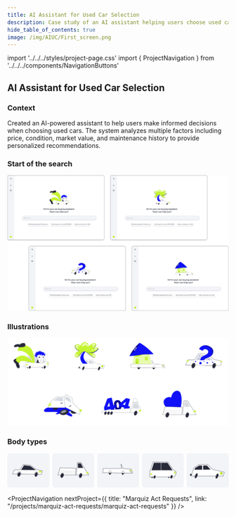 ```yaml
---
title: AI Assistant for Used Car Selection
description: Case study of an AI assistant helping users choose used cars
hide_table_of_contents: true
image: /img/AIUC/First_screen.png
---
```


import '../../../styles/project-page.css'
import { ProjectNavigation } from '../../../components/NavigationButtons'

<article>
<div className="container">

<div className="section-margin">
  
  # AI Assistant for Used Car Selection

</div>

<section className="section-margin">

### Context

Created an AI-powered assistant to help users make informed decisions when choosing used cars. The system analyzes multiple factors including price, condition, market value, and maintenance history to provide personalized recommendations.

</section>

<section className="section-margin">

### Start of the search

<img src="/img/AIUC/First_screen.png" alt="AI Car Assistant interface" className="image"/>


</section>


<section className="section-margin">

### Illustrations

<img src="/img/AIUC/Illustrations.png" alt="AI Car Assistant interface" className="image"/>


</section>

<section className="section-margin">

### Body types

<img src="/img/AIUC/Cars.png" alt="AI Car Assistant interface" className="image"/>

</section>

<ProjectNavigation nextProject={{ title: "Marquiz Act Requests", link: "/projects/marquiz-act-requests/marquiz-act-requests" }} />

</div>
</article>